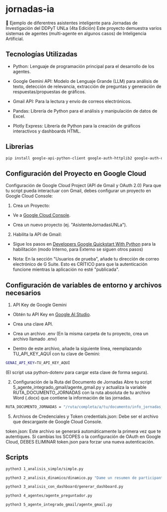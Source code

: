 # jornadas-ia

🚀 Ejemplo de diferentres asistentes inteligente para Jornadas de Investigación del DDPyT UNLa (4ta Edición)
Este proyecto demuestra varios sistemas de agentes (multi-agente en algunos casos) de Inteligencia Artificial.

## Tecnologías Utilizadas

- Python: Lenguaje de programación principal para el desarrollo de los agentes.

- Google Gemini API: Modelo de Lenguaje Grande (LLM) para análisis de texto, detección de relevancia, extracción de preguntas y generación de respuestas/propuestas de gráficos.

- Gmail API: Para la lectura y envío de correos electrónicos.

- Pandas: Librería de Python para el análisis y manipulación de datos de Excel.

- Plotly Express: Librería de Python para la creación de gráficos interactivos y dashboards HTML.

## Librerias
```bash
pip install google-api-python-client google-auth-httplib2 google-auth-oauthlib google-generativeai pandas openpyxl python-docx plotly python-dotenv
```

## Configuración del Proyecto en Google Cloud

Configuración de Google Cloud Project (API de Gmail y OAuth 2.0)
Para que tu script pueda interactuar con Gmail, debes configurar un proyecto en Google Cloud Console:

1. Crea un Proyecto:

- Ve a [Google Cloud Console](https://console.developers.google.com/).

-  Crea un nuevo proyecto (ej. "AsistenteJornadasUNLa").

2. Habilita la API de Gmail:

- Sigue los pasos en [Developers Google Quickstart With Python](https://developers.google.com/workspace/gmail/api/quickstart/python) para la habilitación (modo Interno, para Externo se siguen otros pasos)

- Nota: En la sección "Usuarios de prueba", añade tu dirección de correo electrónico de G Suite. Esto es CRÍTICO para que la autenticación funcione mientras la aplicación no esté "publicada".


## Configuración de variables de entorno y archivos necesarios

1. API Key de Google Gemini

- Obtén tu API Key en [Google AI Studio](https://aistudio.google.com/app/apikey).

- Crea una clave API.

- Crea un archivo .env (En la misma carpeta de tu proyecto, crea un archivo llamado .env)

- Dentro de este archivo, añade la siguiente línea, reemplazando TU_API_KEY_AQUÍ con tu clave de Gemini:

```bash
GENAI_API_KEY=TU_API_KEY_AQUÍ
```

(El script usa python-dotenv para cargar esta clave de forma segura).

2. Configuración de la Ruta del Documento de Jornadas
Abre tu script 5_agente_integrado_gmail/agente_gmail.py y actualiza la variable RUTA_DOCUMENTO_JORNADAS con la ruta absoluta de tu archivo Word (.docx) que contiene la información de las jornadas.

```bash
RUTA_DOCUMENTO_JORNADAS = "/ruta/completa/a/tu/documento/info_jornadas_unla.docx"
```

5. Archivos de Credenciales y Token
credentials.json: Debe ser el archivo que descargaste de Google Cloud Console.

token.json: Este archivo se generará automáticamente la primera vez que te autentiques. Si cambias los SCOPES o la configuración de OAuth en Google Cloud, DEBES ELIMINAR token.json para forzar una nueva autenticación.

## Scripts

```bash
python3 1_analisis_simple/simple.py

python3 2_analisis_dinamico/dinamico.py "Dame un resumen de participantes al evento" (texto de ejemplo)

python3 3_analisis_con_dashboard/generar_dashboard.py

python3 4_agentes/agente_preguntador.py

python3 5_agente_integrado_gmail/agente_gmail.py
```